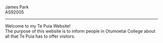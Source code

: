 James Park\
AS92005

---

Welcome to my Te Puia Website!\
The purpose of this website is to inform people in Otumoetai College about all that Te Puia has to offer visitors.